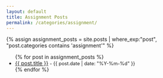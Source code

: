 ```yaml
---
layout: default
title: Assignment Posts
permalink: /categories/assignment/
---
```


{% assign assignment_posts = site.posts | where_exp:"post", "post.categories contains 'assignment'" %}

<ul>
  {% for post in assignment_posts %}
    <li>
      <a href="{{ post.url | relative_url }}">{{ post.title }}</a>
      <span style="font-size: 0.8rem;"> - {{ post.date | date: "%Y-%m-%d" }}</span>
    </li>
  {% endfor %}
</ul>
